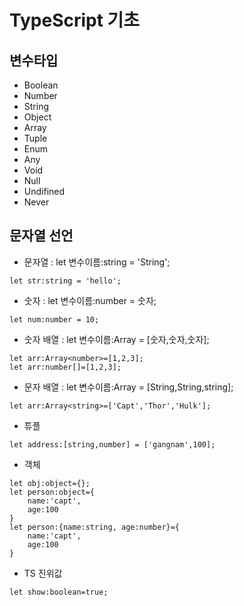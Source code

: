 # TypeScript 기초

## 변수타입
- Boolean
- Number
- String
- Object
- Array
- Tuple
- Enum
- Any 
- Void
- Null
- Undifined
- Never

## 문자열 선언
- 문자열 : let 변수이름:string = 'String';
```
let str:string = 'hello';
```
- 숫자 : let 변수이름:number = 숫자;
```
let num:number = 10;
```
- 숫자 배열 : let 변수이름:Array<number> = [숫자,숫자,숫자];
```
let arr:Array<number>=[1,2,3];
let arr:number[]=[1,2,3];
```
- 문자 배열 : let 변수이름:Array<String> = [String,String,string];
```
let arr:Array<string>=['Capt','Thor','Hulk'];
```
- 튜플
```
let address:[string,number] = ['gangnam',100];
```
- 객체
```
let obj:object={};
let person:object={
    name:'capt',
    age:100
}
let person:{name:string, age:number}={
    name:'capt',
    age:100
}
```
- TS 진위값
```
let show:boolean=true;
```